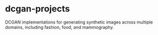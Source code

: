 # dcgan-projects
 DCGAN implementations for generating synthetic images across multiple domains, including fashion, food, and mammography.
